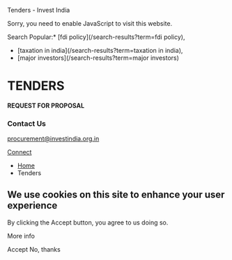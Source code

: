 Tenders \- Invest India

 Sorry, you need to enable JavaScript to visit this website.

Search Popular:* [fdi policy](/search-results?term=fdi policy),
* [taxation in india](/search-results?term=taxation in india),
* [major investors](/search-results?term=major investors)

TENDERS
=======

#### REQUEST FOR PROPOSAL

### Contact Us

procurement@investindia.org.in

[Connect](mailto:procurement@investindia.org.in)

* [Home](/)
* Tenders

We use cookies on this site to enhance your user experience
-----------------------------------------------------------

By clicking the Accept button, you agree to us doing so.

More info

Accept
No, thanks